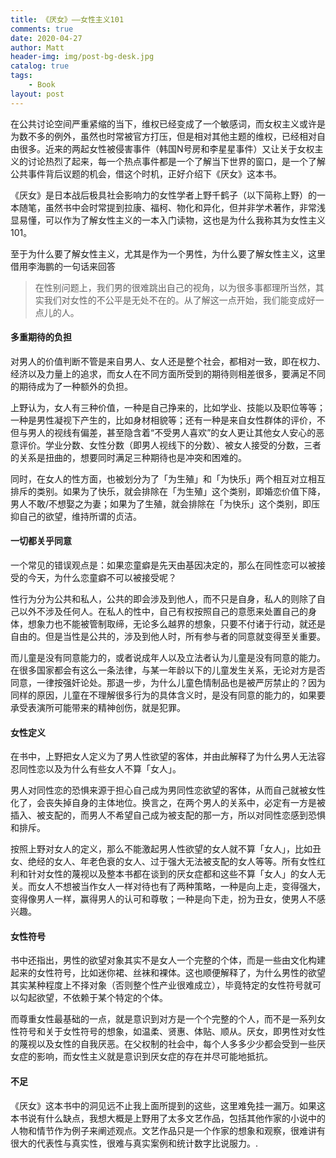 ```yaml
---
title: 《厌女》——女性主义101
comments: true
date: 2020-04-27
author: Matt
header-img: img/post-bg-desk.jpg
catalog: true
tags:
    - Book
layout: post
---
```


在公共讨论空间严重紧缩的当下，维权已经变成了一个敏感词，而女权主义或许是为数不多的例外，虽然也时常被官方打压，但是相对其他主题的维权，已经相对自由很多。近来的两起女性被侵害事件（韩国N号房和李星星事件）又让关于女权主义的讨论热烈了起来，每一个热点事件都是一个了解当下世界的窗口，是一个了解公共事件背后议题的机会，借这个时机，正好介绍下《厌女》这本书。

《厌女》是日本战后极具社会影响力的女性学者上野千鹤子（以下简称上野）的一本随笔，虽然书中会时常提到拉康、福柯、物化和异化，但并非学术著作，非常浅显易懂，可以作为了解女性主义的一本入门读物，这也是为什么我称其为女性主义101。

至于为什么要了解女性主义，尤其是作为一个男性，为什么要了解女性主义，这里借用李海鹏的一句话来回答
> 在性别问题上，我们男的很难跳出自己的视角，以为很多事都理所当然，其实我们对女性的不公平是无处不在的。从了解这一点开始，我们能变成好一点儿的人。

#### 多重期待的负担
对男人的价值判断不管是来自男人、女人还是整个社会，都相对一致，即在权力、经济以及力量上的追求，而女人在不同方面所受到的期待则相差很多，要满足不同的期待成为了一种额外的负担。

上野认为，女人有三种价值，一种是自己挣来的，比如学业、技能以及职位等等；一种是男性凝视下产生的，比如身材相貌等；还有一种是来自女性群体的评价，不但与男人的视线有偏差，甚至隐含着“不受男人喜欢”的女人更让其他女人安心的恶意评价。学业分数、女性分数（即男人视线下的分数）、被女人接受的分数，三者的关系是扭曲的，想要同时满足三种期待也是冲突和困难的。

同时，在女人的性方面，也被划分为了「为生殖」和「为快乐」两个相互对立相互排斥的类别。如果为了快乐，就会排除在「为生殖」这个类别，即婚恋价值下降，男人不敢/不想娶之为妻；如果为了生殖，就会排除在「为快乐」这个类别，即压抑自己的欲望，维持所谓的贞洁。

#### 一切都关乎同意
一个常见的错误观点是：如果恋童癖是先天由基因决定的，那么在同性恋可以被接受的今天，为什么恋童癖不可以被接受呢？

性行为分为公共和私人，公共的即会涉及到他人，而不只是自身，私人的则除了自己以外不涉及任何人。在私人的性中，自己有权按照自己的意愿来处置自己的身体，想象力也不能被管制取缔，无论多么越界的想象，只要不付诸于行动，就还是自由的。但是当性是公共的，涉及到他人时，所有参与者的同意就变得至关重要。

而儿童是没有同意能力的，或者说成年人以及立法者认为儿童是没有同意的能力。在很多国家都会有这么一条法律，与某一年龄以下的儿童发生关系，无论对方是否同意，一律按强奸论处。那退一步，为什么儿童色情制品也是被严厉禁止的？因为同样的原因，儿童在不理解很多行为的具体含义时，是没有同意的能力的，如果要承受表演所可能带来的精神创伤，就是犯罪。

#### 女性定义
在书中，上野把女人定义为了男人性欲望的客体，并由此解释了为什么男人无法容忍同性恋以及为什么有些女人不算「女人」。

男人对同性恋的恐惧来源于担心自己成为男同性恋欲望的客体，从而自己就被女性化了，会丧失掉自身的主体地位。换言之，在两个男人的关系中，必定有一方是被插入、被支配的，而男人不希望自己成为被支配的那一方，所以对同性恋感到恐惧和排斥。

按照上野对女人的定义，那么不能激起男人性欲望的女人就不算「女人」，比如丑女、绝经的女人、年老色衰的女人、过于强大无法被支配的女人等等。所有女性红利和针对女性的蔑视以及整本书都在谈到的厌女症都和这些不算「女人」的女人无关。而女人不想被当作女人一样对待也有了两种策略，一种是向上走，变得强大，变得像男人一样，赢得男人的认可和尊敬；一种是向下走，扮为丑女，使男人不感兴趣。

#### 女性符号
书中还指出，男性的欲望对象其实不是女人一个完整的个体，而是一些由文化构建起来的女性符号，比如迷你裙、丝袜和裸体。这也顺便解释了，为什么男性的欲望其实某种程度上不择对象（否则整个性产业很难成立），毕竟特定的女性符号就可以勾起欲望，不依赖于某个特定的个体。

而尊重女性最基础的一点，就是意识到对方是一个个完整的个人，而不是一系列女性符号和关于女性符号的想象，如温柔、贤惠、体贴、顺从。厌女，即男性对女性的蔑视以及女性的自我厌恶。在父权制的社会中，每个人多多少少都会受到一些厌女症的影响，而女性主义就是意识到厌女症的存在并尽可能地抵抗。

#### 不足
《厌女》这本书中的洞见远不止我上面所提到的这些，这里难免挂一漏万。如果这本书说有什么缺点，我想大概是上野用了太多文艺作品，包括其他作家的小说中的人物和情节作为例子来阐述观点。文艺作品只是一个作家的想象和观察，很难讲有很大的代表性与真实性，很难与真实案例和统计数字比说服力。.

